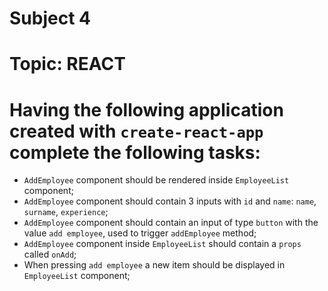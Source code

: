 # Subject 4
# Topic: REACT

# Having the following application created with `create-react-app` complete the following tasks:
- `AddEmployee` component should be rendered inside `EmployeeList` component;
- `AddEmployee` component should contain 3 inputs with `id` and `name`: `name`, `surname`, `experience`;
- `AddEmployee` component should contain an input of type `button` with the value `add employee`, used to trigger `addEmployee` method;
- `AddEmployee` component inside `EmployeeList` should contain a `props` called `onAdd`;
- When pressing `add employee` a new item should be displayed in `EmployeeList` component;